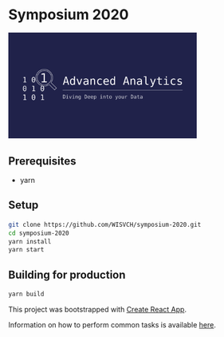 # Symposium 2020

<img src="src/assets/logo/Logo_symposium_tekst_donkerblauw.svg" alt="Advanced Analytics: Diving Deep into your Data" width="75%" />

## Prerequisites
- yarn

## Setup
```bash
git clone https://github.com/WISVCH/symposium-2020.git
cd symposium-2020
yarn install
yarn start
```

## Building for production
```bash
yarn build
```

This project was bootstrapped with [Create React App](https://github.com/facebookincubator/create-react-app).

Information on how to perform common tasks is available [here](https://github.com/facebook/create-react-app/blob/master/packages/react-scripts/template/README.md).
